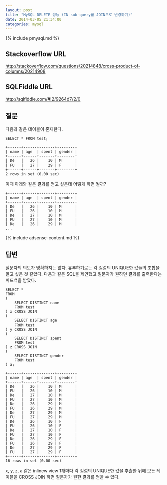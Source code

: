 ```yaml
---
layout: post
title: "MySQL DELETE 성능 (IN sub-query를 JOIN으로 변경하기)"
date: 2014-03-05 21:34:00
categories: mysql
---
```


{% include pmysql.md %}

## Stackoverflow URL

http://stackoverflow.com/questions/20214848/cross-product-of-columns/20214908

## SQLFiddle URL

http://sqlfiddle.com/#!2/9264d7/2/0

## 질문

다음과 같은 테이블이 존재한다.

    SELECT * FROM test;
     
    +------+------+-------+--------+
    | name | age  | spent | gender |
    +------+------+-------+--------+
    | De   |   26 |    10 | M      |
    | FU   |   27 |    29 | F      |
    +------+------+-------+--------+
    2 rows in set (0.00 sec)

이때 아래와 같은 결과를 얻고 싶은데 어떻게 하면 될까?

    +------+------+-------+--------+
    | name | age  | spent | gender |
    +------+------+-------+--------+
    | De   |   26 |    10 | M      |
    | FU   |   26 |    10 | M      |
    | De   |   27 |    10 | M      |
    | FU   |   27 |    10 | M      |
    | De   |   26 |    29 | M      |
    ...

{% include adsense-content.md %}

## 답변

질문자의 의도가 명확하지는 않다. 유추하기로는 각 컬럼의 UNIQUE한 값들의 조합을 알고 싶은 것 같았다. 다음과 같은 SQL을 제안했고 질문자가 원하던 결과를 출력한다는 피드백을 받았다.

    SELECT *
    FROM
    (
        SELECT DISTINCT name
        FROM test
    ) x CROSS JOIN
    (
        SELECT DISTINCT age
        FROM test
    ) y CROSS JOIN
    (
        SELECT DISTINCT spent
        FROM test
    ) z CROSS JOIN
    (
        SELECT DISTINCT gender
        FROM test
    ) a;
     
    +------+------+-------+--------+
    | name | age  | spent | gender |
    +------+------+-------+--------+
    | De   |   26 |    10 | M      |
    | FU   |   26 |    10 | M      |
    | De   |   27 |    10 | M      |
    | FU   |   27 |    10 | M      |
    | De   |   26 |    29 | M      |
    | FU   |   26 |    29 | M      |
    | De   |   27 |    29 | M      |
    | FU   |   27 |    29 | M      |
    | De   |   26 |    10 | F      |
    | FU   |   26 |    10 | F      |
    | De   |   27 |    10 | F      |
    | FU   |   27 |    10 | F      |
    | De   |   26 |    29 | F      |
    | FU   |   26 |    29 | F      |
    | De   |   27 |    29 | F      |
    | FU   |   27 |    29 | F      |
    +------+------+-------+--------+
    16 rows in set (0.00 sec)
 
x, y, z, a 같은 inlinew view 1개마다 각 컬럼의 UNIQUE한 값을 추출한 뒤에 모든 테이블을 CROSS JOIN 하면 질문자가 원한 결과를 얻을 수 있다.

